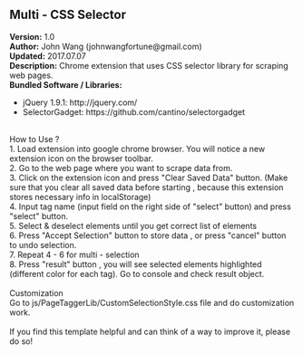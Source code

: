 <html>
    <head>
    </head>
    <body>
        <h2>Multi - CSS Selector</h2>
        <div><b>Version:</b> 1.0</div>
        <div><b>Author:</b> John Wang (johnwangfortune@gmail.com)</div>
        <div><b>Updated:</b> 2017.07.07</div>
        <div><b>Description:</b> Chrome extension that uses CSS selector library for scraping web pages.</div>
        <div><b>Bundled Software / Libraries:</b></div>
        <div>
            <ul>
                <li>jQuery 1.9.1: http://jquery.com/</li>
                <li>SelectorGadget: https://github.com/cantino/selectorgadget</li>
            </ul>
        </div>
        <br/>
        <div>How to Use ?</div>
        <div>1. Load extension into google chrome browser. You will notice a new extension icon on the browser toolbar.</div>
        <div>2. Go to the web page where you want to scrape data from.</div>
        <div>3. Click on the extension icon and press "Clear Saved Data" button. (Make sure that you clear all saved data before starting , because this extension stores necessary info in localStorage)</div>
        <div>4. Input tag name (input field on the right side of "select" button) and press "select" button.</div>
        <div>5. Select & deselect elements until you get correct list of elements</div>
        <div>6. Press "Accept Selection" button to store data , or press "cancel" button to undo selection.</div>
        <div>7. Repeat 4 - 6 for multi - selection</div>
        <div>8. Press "result" button , you will see selected elements highlighted (different color for each tag).  Go to console and check result object. </div>
        <br/>
        <div>Customization</div>
        <div>Go to js/PageTaggerLib/CustomSelectionStyle.css file and do customization work.</div>
        <br/>
        <div>If you find this template helpful and can think of a way to improve it, please do so!</div>
    </body>
</html>